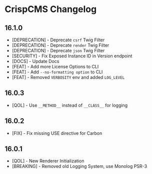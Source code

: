 # CrispCMS Changelog

## 16.1.0

- [DEPRECATION] - Deprecate `csrf` Twig Filter
- [DEPRECATION] - Deprecate `render` Twig Filter
- [DEPRECATION] - Deprecate `json` Twig Filter
- [SECURITY] - Fix Exposed Instance ID in Version endpoint
- [DOCS] - Update Docs
- [FEAT] - Add more License Options to CLI
- [FEAT] - Add `--no-formatting option` to CLI
- [FEAT] - Removed `VERBOSITY` env and added `LOG_LEVEL`

## 16.0.3

- [QOL] - Use `__METHOD__` instead of `__CLASS__` for logging


## 16.0.2

- [FIX] - Fix missing USE directive for Carbon


## 16.0.1

- [QOL] - New Renderer Initialization
- [BREAKING] - Removed old Logging System, use Monolog PSR-3
